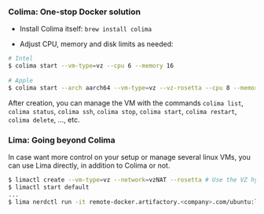 ### Colima: One-stop Docker solution

* Install Colima itself: `brew install colima`

* Adjust CPU, memory and disk limits as needed:

```bash
# Intel
$ colima start --vm-type=vz --cpu 6 --memory 16
 
# Apple
$ colima start --arch aarch64 --vm-type=vz --vz-rosetta --cpu 8 --memory 16
```

After creation, you can manage the VM with the commands `colima list`, `colima status`, `colima ssh`, `colima stop`, `colima start`, `colima restart`, `colima delete`, ..., etc.

### Lima: Going beyond Colima

In case want more control on your setup or manage several linux VMs, you can use Lima directly, in addition to Colima or not.
```bash
$ limactl create --vm-type=vz --network=vzNAT --rosetta # Use the VZ hypervisor on Apple silicon
$ limactl start default
...
$ lima nerdctl run -it remote-docker.artifactory.<company>.com/ubuntu:latest
```



